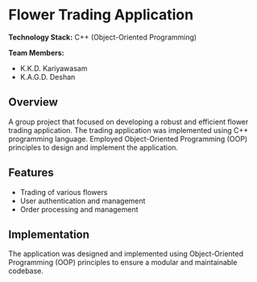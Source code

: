 # Flower Trading Application

**Technology Stack:** C++ (Object-Oriented Programming)  

**Team Members:**  
- K.K.D. Kariyawasam  
- K.A.G.D. Deshan

## Overview

A group project that focused on developing a robust and efficient flower trading application. The trading application was implemented using C++ programming language. Employed Object-Oriented Programming (OOP) principles to design and implement the application.

## Features

- Trading of various flowers
- User authentication and management
- Order processing and management

## Implementation

The application was designed and implemented using Object-Oriented Programming (OOP) principles to ensure a modular and maintainable codebase.
